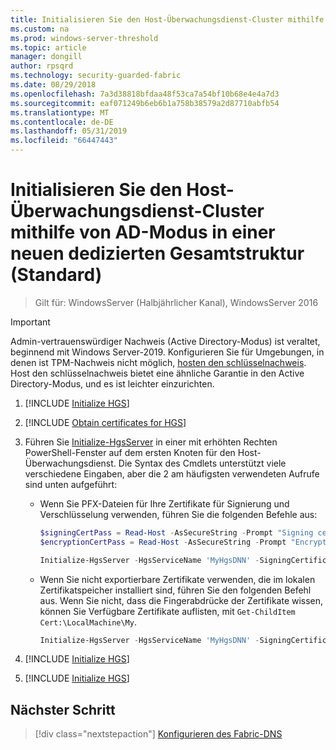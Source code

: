 ```yaml
---
title: Initialisieren Sie den Host-Überwachungsdienst-Cluster mithilfe von AD-Modus in einer neuen dedizierten Gesamtstruktur (Standard)
ms.custom: na
ms.prod: windows-server-threshold
ms.topic: article
manager: dongill
author: rpsqrd
ms.technology: security-guarded-fabric
ms.date: 08/29/2018
ms.openlocfilehash: 7a3d38818bfdaa48f53ca7a54bf10b68e4e4a7d3
ms.sourcegitcommit: eaf071249b6eb6b1a758b38579a2d87710abfb54
ms.translationtype: MT
ms.contentlocale: de-DE
ms.lasthandoff: 05/31/2019
ms.locfileid: "66447443"
---
```

# <a name="initialize-the-hgs-cluster-using-ad-mode-in-a-new-dedicated-forest-default"></a>Initialisieren Sie den Host-Überwachungsdienst-Cluster mithilfe von AD-Modus in einer neuen dedizierten Gesamtstruktur (Standard)

>Gilt für: WindowsServer (Halbjährlicher Kanal), WindowsServer 2016

>[!IMPORTANT]
>Admin-vertrauenswürdiger Nachweis (Active Directory-Modus) ist veraltet, beginnend mit Windows Server-2019. Konfigurieren Sie für Umgebungen, in denen ist TPM-Nachweis nicht möglich, [hosten den schlüsselnachweis](guarded-fabric-initialize-hgs-key-mode-default.md). Host den schlüsselnachweis bietet eine ähnliche Garantie in den Active Directory-Modus, und es ist leichter einzurichten. 

1.  [!INCLUDE [Initialize HGS](../../../includes/guarded-fabric-initialize-hgs-default-step-one.md)] 
2.  [!INCLUDE [Obtain certificates for HGS](../../../includes/guarded-fabric-initialize-hgs-default-step-two.md)]

3.  Führen Sie [Initialize-HgsServer](https://technet.microsoft.com/library/mt652185.aspx) in einer mit erhöhten Rechten PowerShell-Fenster auf dem ersten Knoten für den Host-Überwachungsdienst. Die Syntax des Cmdlets unterstützt viele verschiedene Eingaben, aber die 2 am häufigsten verwendeten Aufrufe sind unten aufgeführt:

    -   Wenn Sie PFX-Dateien für Ihre Zertifikate für Signierung und Verschlüsselung verwenden, führen Sie die folgenden Befehle aus:

        ```powershell
        $signingCertPass = Read-Host -AsSecureString -Prompt "Signing certificate password"
        $encryptionCertPass = Read-Host -AsSecureString -Prompt "Encryption certificate password"

        Initialize-HgsServer -HgsServiceName 'MyHgsDNN' -SigningCertificatePath '.\signCert.pfx' -SigningCertificatePassword $signingCertPass -EncryptionCertificatePath '.\encCert.pfx' -EncryptionCertificatePassword $encryptionCertPass -TrustActiveDirectory
        ```

    -   Wenn Sie nicht exportierbare Zertifikate verwenden, die im lokalen Zertifikatspeicher installiert sind, führen Sie den folgenden Befehl aus. Wenn Sie nicht, dass die Fingerabdrücke der Zertifikate wissen, können Sie Verfügbare Zertifikate auflisten, mit `Get-ChildItem Cert:\LocalMachine\My`.

        ```powershell
        Initialize-HgsServer -HgsServiceName 'MyHgsDNN' -SigningCertificateThumbprint '1A2B3C4D5E6F...' -EncryptionCertificateThumbprint '0F9E8D7C6B5A...' --TrustActiveDirectory
        ```

4.  [!INCLUDE [Initialize HGS](../../../includes/guarded-fabric-initialize-hgs-default-step-four.md)]  

5.  [!INCLUDE [Initialize HGS](../../../includes/guarded-fabric-initialize-hgs-default-step-five.md)]

## <a name="next-step"></a>Nächster Schritt

> [!div class="nextstepaction"]
> [Konfigurieren des Fabric-DNS](guarded-fabric-configuring-fabric-dns-ad.md)